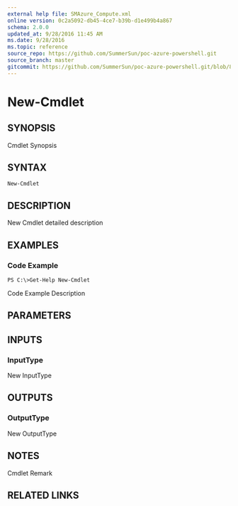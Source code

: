 ```yaml
---
external help file: SMAzure_Compute.xml
online version: 0c2a5092-db45-4ce7-b39b-d1e499b4a867
schema: 2.0.0
updated_at: 9/28/2016 11:45 AM
ms.date: 9/28/2016
ms.topic: reference
source_repo: https://github.com/SummerSun/poc-azure-powershell.git
source_branch: master
gitcommit: https://github.com/SummerSun/poc-azure-powershell.git/blob/8903b0f1daa01932ac5fa167f377736de2df6709/azureps-cmdlets-docs/Service%20Management/Compute%20Cmdlets/v0.9.8/New-Cmdlet.md
---
```


# New-Cmdlet
## SYNOPSIS
Cmdlet Synopsis

## SYNTAX

```
New-Cmdlet
```

## DESCRIPTION
New Cmdlet detailed description

## EXAMPLES

### Code Example
```
PS C:\>Get-Help New-Cmdlet
```

Code Example Description

## PARAMETERS

## INPUTS

### InputType
New InputType

## OUTPUTS

### OutputType
New OutputType

## NOTES
Cmdlet Remark

## RELATED LINKS

